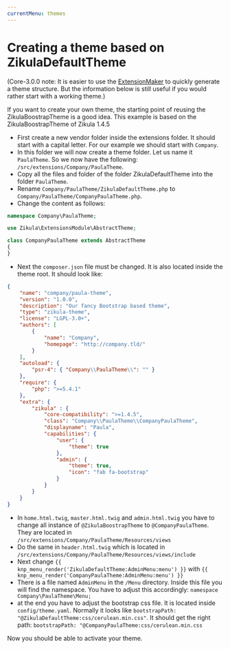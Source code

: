 ```yaml
---
currentMenu: themes
---
```

# Creating a theme based on ZikulaDefaultTheme

(Core-3.0.0 note: It is easier to use the [ExtensionMaker](../../Development/Extensions/ExtensionMaker.md) to quickly generate a theme structure.
But the information below is still useful if you would rather start with a working theme.)

If you want to create your own theme, the starting point of reusing the ZikulaBoostrapTheme is a good idea. This 
example is based on the ZikulaBoostrapTheme of Zikula 1.4.5

- First create a new vendor folder inside the extensions folder. It should start with a capital letter. For our example we should start with `Company`.
- In this folder we will now create a theme folder. Let us name it `PaulaTheme`. So we now have the following: `/src/extensions/Company/PaulaTheme`.
- Copy all the files and folder of the folder ZikulaDefaultTheme into the folder `PaulaTheme`.
- Rename `Company/PaulaTheme/ZikulaDefaultTheme.php` to `Company/PaulaTheme/CompanyPaulaTheme.php`.
- Change the content as follows:

```php
namespace Company\PaulaTheme;

use Zikula\ExtensionsModule\AbstractTheme;

class CompanyPaulaTheme extends AbstractTheme
{
}
```

- Next the `composer.json` file must be changed. It is also located inside the theme root.
  It should look like:

```json
{
    "name": "company/paula-theme",
    "version": "1.0.0",
    "description": "Our fancy Bootstrap based theme",
    "type": "zikula-theme",
    "license": "LGPL-3.0+",
    "authors": [
        {
            "name": "Company",
            "homepage": "http://company.tld/"
        }
    ],
    "autoload": {
        "psr-4": { "Company\\PaulaTheme\\": "" }
    },
    "require": {
        "php": ">=5.4.1"
    },
    "extra": {
        "zikula" : {
            "core-compatibility": ">=1.4.5",
            "class": "Company\\PaulaTheme\\CompanyPaulaTheme",
            "displayname": "Paula",
            "capabilities": {
                "user": {
                    "theme": true
                },
                "admin": {
                    "theme": true,
                    "icon": "fab fa-bootstrap"
                }
            }
        }
    }
}
```

- In `home.html.twig`, `master.html.twig` and `admin.html.twig` you have to change all instance of `@ZikulaBoostrapTheme`
  to `@CompanyPaulaTheme`. They are located in `/src/extensions/Company/PaulaTheme/Resources/views`
- Do the same in `header.html.twig` which is located in `/src/extensions/Company/PaulaTheme/Resources/views/include`
- Next change `{{ knp_menu_render('ZikulaDefaultTheme:AdminMenu:menu') }}` with 
  `{{ knp_menu_render('CompanyPaulaTheme:AdminMenu:menu') }}`
- There is a file named `AdminMenu` in the `/Menu` directory. Inside this file you will find the namespace. You have to adjust
  this accordingly: `namespace Company\PaulaTheme\Menu;`
- at the end you have to adjust the bootstrap css file. It is located inside `config/theme.yaml`.
  Normally it looks like `bootstrapPath: "@ZikulaDefaultTheme:css/cerulean.min.css"`.
  It should get the right path: `bootstrapPath: "@CompanyPaulaTheme:css/cerulean.min.css`

Now you should be able to activate your theme.
